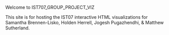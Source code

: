 Welcome to IST707_GROUP_PROJECT_VIZ

This site is for hosting the IST07 interactive HTML visualizations for Samantha Brennen-Lisko, Holden Herrell, Jogesh Pugazhendhi, & Matthew Sutherland.
